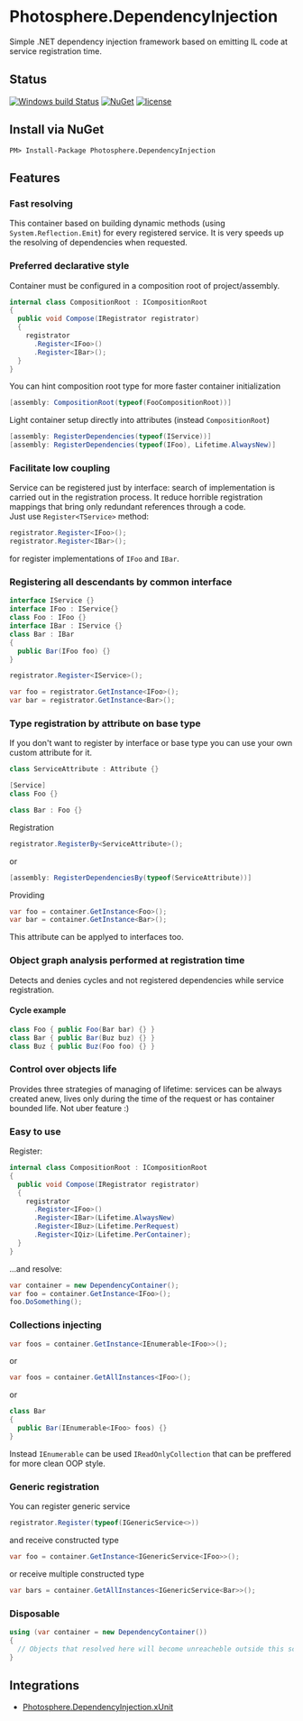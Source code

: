 # Photosphere.DependencyInjection
Simple .NET dependency injection framework based on emitting IL code at service registration time.

## Status
[![Windows build Status](https://ci.appveyor.com/api/projects/status/github/sunloving/photosphere-di?retina=true&svg=true)](https://ci.appveyor.com/project/sunloving/photosphere-di)
[![NuGet](https://img.shields.io/nuget/v/Photosphere.DependencyInjection.svg)](https://www.nuget.org/packages/Photosphere.DependencyInjection/)
[![license](https://img.shields.io/github/license/mashape/apistatus.svg?maxAge=2592000)](https://github.com/sunloving/photosphere-di/blob/master/LICENSE)

## Install via NuGet
```
PM> Install-Package Photosphere.DependencyInjection
```

## Features
### Fast resolving
This container based on building dynamic methods (using `System.Reflection.Emit`) for every registered service. It is very speeds up the resolving of dependencies when requested.

### Preferred declarative style
Container must be configured in a composition root of project/assembly.
``` C#
internal class CompositionRoot : ICompositionRoot
{
  public void Compose(IRegistrator registrator)
  {
    registrator
      .Register<IFoo>()
      .Register<IBar>();
  }
}
```
You can hint composition root type for more faster container initialization
``` C#
[assembly: CompositionRoot(typeof(FooCompositionRoot))]
```
Light container setup directly into attributes (instead `CompositionRoot`)
``` C#
[assembly: RegisterDependencies(typeof(IService))]
[assembly: RegisterDependencies(typeof(IFoo), Lifetime.AlwaysNew)]
```

### Facilitate low coupling
Service can be registered just by interface: search of implementation is carried out in the registration process. It reduce horrible registration mappings that bring only redundant references through a code.<br/>
Just use `Register<TService>` method:
``` C#
registrator.Register<IFoo>();
registrator.Register<IBar>();
```
for register implementations of `IFoo` and `IBar`.

### Registering all descendants by common interface
``` C#
interface IService {}
interface IFoo : IService{}
class Foo : IFoo {}
interface IBar : IService {}
class Bar : IBar
{
  public Bar(IFoo foo) {}
}
```
``` C#
registrator.Register<IService>();
```
``` C#
var foo = registrator.GetInstance<IFoo>();
var bar = registrator.GetInstance<Bar>();
```
### Type registration by attribute on base type
If you don't want to register by interface or base type you can use your own custom attribute for it.
``` C#
class ServiceAttribute : Attribute {}
```
``` C#
[Service]
class Foo {}

class Bar : Foo {}
```
Registration
``` C#
registrator.RegisterBy<ServiceAttribute>();
```
or
``` C#
[assembly: RegisterDependenciesBy(typeof(ServiceAttribute))]
```
Providing
``` C#
var foo = container.GetInstance<Foo>();
var bar = container.GetInstance<Bar>();
```
This attribute can be applyed to interfaces too.

### Object graph analysis performed at registration time
Detects and denies cycles and not registered dependencies while service registration.

#### Cycle example
``` C#
class Foo { public Foo(Bar bar) {} }
class Bar { public Bar(Buz buz) {} }
class Buz { public Buz(Foo foo) {} }
```

### Control over objects life
Provides three strategies of managing of lifetime: services can be always created anew, lives only during the time of the request or has container bounded life. Not uber feature :)

### Easy to use
Register:
``` C#
internal class CompositionRoot : ICompositionRoot
{
  public void Compose(IRegistrator registrator)
  {
    registrator
      .Register<IFoo>()
      .Register<IBar>(Lifetime.AlwaysNew)
      .Register<IBuz>(Lifetime.PerRequest)
      .Register<IQiz>(Lifetime.PerContainer);
  }
}
```
...and resolve:
``` C#
var container = new DependencyContainer();
var foo = container.GetInstance<IFoo>();
foo.DoSomething();
```

### Collections injecting
``` C#
var foos = container.GetInstance<IEnumerable<IFoo>>();
```
or
``` C#
var foos = container.GetAllInstances<IFoo>();
```
or
``` C#
class Bar
{
  public Bar(IEnumerable<IFoo> foos) {}
}
```
Instead `IEnumerable` can be used `IReadOnlyCollection` that can be preffered for more clean OOP style.

### Generic registration
You can register generic service
``` C#
registrator.Register(typeof(IGenericService<>))
```
and receive constructed type
``` C#
var foo = container.GetInstance<IGenericService<IFoo>>();
```
or receive multiple constructed type
``` C#
var bars = container.GetAllInstances<IGenericService<Bar>>();
```

### Disposable
``` C#
using (var container = new DependencyContainer())
{
  // Objects that resolved here will beсome unreacheble outside this scope
}
```

## Integrations
* [Photosphere.DependencyInjection.xUnit](https://github.com/sunloving/photosphere-di-xunit)
